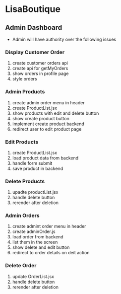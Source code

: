 # LisaBoutique

## Admin Dashboard
- Admin will have authority over the following issues
### Display Customer Order
1. create customer orders api
2. create api for getMyOrders
3. show orders in profile page
4. style orders

### Admin Products
1. create admin order menu in header
2. create ProductList.jsx
3. show products with edit and delete button
4. show create product button
5. implement create product backend
6. redirect user to edit product page

### Edit Products
1. create ProductList.jsx
2. load product data from backend
3. handle form submit
4. save product in backend

### Delete Products
1. upadte productList.jsx
2. handle delete button
3. rerender after deletion

### Admin Orders
1. create admint order menu in header
2. create adminOrder.js
3. load order from backend
4. list them in the screen
5. show delete and edit button
6. redirect to order details on deit action

### Delete Order
1. update OrderList.jsx
2. handle delete button
3. rerender after deletion 